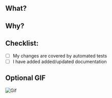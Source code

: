 ## What?
<!--- Describe the change(s) you are making -->

## Why?
<!--- Explain why the change(s) is/are necessary -->

## Checklist:

- [ ] My changes are covered by automated tests
- [ ] I have added added/updated documentation

## Optional GIF
<!--- You can add a GIF to make your PR special! -->
![Gif](add_gif_url_here)